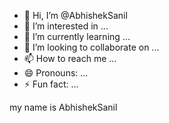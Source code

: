 - 👋 Hi, I’m @AbhishekSanil
- 👀 I’m interested in ...
- 🌱 I’m currently learning ...
- 💞️ I’m looking to collaborate on ...
- 📫 How to reach me ...
- 😄 Pronouns: ...
- ⚡ Fun fact: ...

<!---
AbhishekSanil/AbhishekSanil is a ✨ special ✨ repository because its `README.md` (this file) appears on your GitHub profile.
You can click the Preview link to take a look at your changes.
--->
my name is AbhishekSanil
